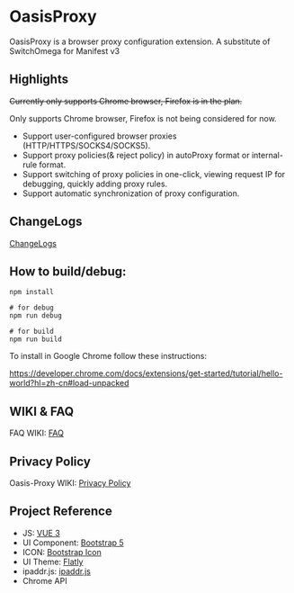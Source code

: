 # OasisProxy

OasisProxy is a browser proxy configuration extension. A substitute of SwitchOmega for Manifest v3

## Highlights

~~Currently only supports Chrome browser, Firefox is in the plan.~~

Only supports Chrome browser, Firefox is not being considered for now.

- Support user-configured browser proxies (HTTP/HTTPS/SOCKS4/SOCKS5).
- Support proxy policies(& reject policy) in autoProxy format or internal-rule format.
- Support switching of proxy policies in one-click, viewing request IP for debugging, quickly adding proxy rules.
- Support automatic synchronization of proxy configuration.

## ChangeLogs

[ChangeLogs](https://github.com/oasis-proxy/oasis-proxy/blob/main/changelogs.md)

## How to build/debug:

```
npm install

# for debug
npm run debug

# for build
npm run build
```

To install in Google Chrome follow these instructions:

https://developer.chrome.com/docs/extensions/get-started/tutorial/hello-world?hl=zh-cn#load-unpacked

## WIKI & FAQ

FAQ WIKI: [FAQ](https://github.com/oasis-proxy/oasis-proxy/wiki/FAQ)

## Privacy Policy

Oasis-Proxy WIKI: [Privacy Policy](https://github.com/oasis-proxy/oasis-proxy/wiki/Privacy)

## Project Reference

- JS: [VUE 3](https://vuejs.org/)
- UI Component: [Bootstrap 5](https://getbootstrap.com/)
- ICON: [Bootstrap Icon](https://icons.getbootstrap.com/)
- UI Theme: [Flatly](https://bootswatch.com/flatly/)
- ipaddr.js: [ipaddr.js](https://github.com/whitequark/ipaddr.js)
- Chrome API

